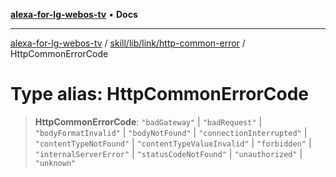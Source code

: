 [**alexa-for-lg-webos-tv**](../../../../../README.md) • **Docs**

***

[alexa-for-lg-webos-tv](../../../../../modules.md) / [skill/lib/link/http-common-error](../README.md) / HttpCommonErrorCode

# Type alias: HttpCommonErrorCode

> **HttpCommonErrorCode**: `"badGateway"` \| `"badRequest"` \| `"bodyFormatInvalid"` \| `"bodyNotFound"` \| `"connectionInterrupted"` \| `"contentTypeNotFound"` \| `"contentTypeValueInvalid"` \| `"forbidden"` \| `"internalServerError"` \| `"statusCodeNotFound"` \| `"unauthorized"` \| `"unknown"`
